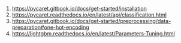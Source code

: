 1. https://pycaret.gitbook.io/docs/get-started/installation
2. https://pycaret.readthedocs.io/en/latest/api/classification.html
3. https://pycaret.gitbook.io/docs/get-started/preprocessing/data-preparation#one-hot-encoding
4. https://lightgbm.readthedocs.io/en/latest/Parameters-Tuning.html
